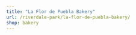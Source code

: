 ```yaml
---
title: "La Flor de Puebla Bakery"
url: /riverdale-park/la-flor-de-puebla-bakery/
shop: bakery
---
```

